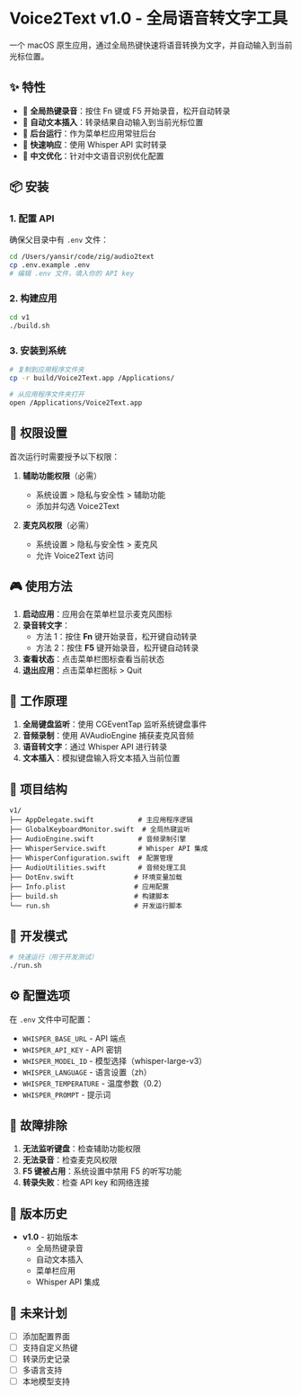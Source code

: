# Voice2Text v1.0 - 全局语音转文字工具

一个 macOS 原生应用，通过全局热键快速将语音转换为文字，并自动输入到当前光标位置。

## ✨ 特性

- 🎤 **全局热键录音**：按住 Fn 键或 F5 开始录音，松开自动转录
- 📝 **自动文本插入**：转录结果自动输入到当前光标位置
- 🔄 **后台运行**：作为菜单栏应用常驻后台
- 🚀 **快速响应**：使用 Whisper API 实时转录
- 🎯 **中文优化**：针对中文语音识别优化配置

## 📦 安装

### 1. 配置 API

确保父目录中有 `.env` 文件：

```bash
cd /Users/yansir/code/zig/audio2text
cp .env.example .env
# 编辑 .env 文件，填入你的 API key
```

### 2. 构建应用

```bash
cd v1
./build.sh
```

### 3. 安装到系统

```bash
# 复制到应用程序文件夹
cp -r build/Voice2Text.app /Applications/

# 从应用程序文件夹打开
open /Applications/Voice2Text.app
```

## 🔑 权限设置

首次运行时需要授予以下权限：

1. **辅助功能权限**（必需）
   - 系统设置 > 隐私与安全性 > 辅助功能
   - 添加并勾选 Voice2Text

2. **麦克风权限**（必需）
   - 系统设置 > 隐私与安全性 > 麦克风
   - 允许 Voice2Text 访问

## 🎮 使用方法

1. **启动应用**：应用会在菜单栏显示麦克风图标
2. **录音转文字**：
   - 方法 1：按住 **Fn** 键开始录音，松开键自动转录
   - 方法 2：按住 **F5** 键开始录音，松开键自动转录
3. **查看状态**：点击菜单栏图标查看当前状态
4. **退出应用**：点击菜单栏图标 > Quit

## 🔧 工作原理

1. **全局键盘监听**：使用 CGEventTap 监听系统键盘事件
2. **音频录制**：使用 AVAudioEngine 捕获麦克风音频
3. **语音转文字**：通过 Whisper API 进行转录
4. **文本插入**：模拟键盘输入将文本插入当前位置

## 📁 项目结构

```
v1/
├── AppDelegate.swift           # 主应用程序逻辑
├── GlobalKeyboardMonitor.swift  # 全局热键监听
├── AudioEngine.swift           # 音频录制引擎
├── WhisperService.swift        # Whisper API 集成
├── WhisperConfiguration.swift  # 配置管理
├── AudioUtilities.swift        # 音频处理工具
├── DotEnv.swift               # 环境变量加载
├── Info.plist                 # 应用配置
├── build.sh                   # 构建脚本
└── run.sh                     # 开发运行脚本
```

## 🚀 开发模式

```bash
# 快速运行（用于开发测试）
./run.sh
```

## ⚙️ 配置选项

在 `.env` 文件中可配置：

- `WHISPER_BASE_URL` - API 端点
- `WHISPER_API_KEY` - API 密钥
- `WHISPER_MODEL_ID` - 模型选择（whisper-large-v3）
- `WHISPER_LANGUAGE` - 语言设置（zh）
- `WHISPER_TEMPERATURE` - 温度参数（0.2）
- `WHISPER_PROMPT` - 提示词

## 🐛 故障排除

1. **无法监听键盘**：检查辅助功能权限
2. **无法录音**：检查麦克风权限
3. **F5 键被占用**：系统设置中禁用 F5 的听写功能
4. **转录失败**：检查 API key 和网络连接

## 📝 版本历史

- **v1.0** - 初始版本
  - 全局热键录音
  - 自动文本插入
  - 菜单栏应用
  - Whisper API 集成

## 🔮 未来计划

- [ ] 添加配置界面
- [ ] 支持自定义热键
- [ ] 转录历史记录
- [ ] 多语言支持
- [ ] 本地模型支持